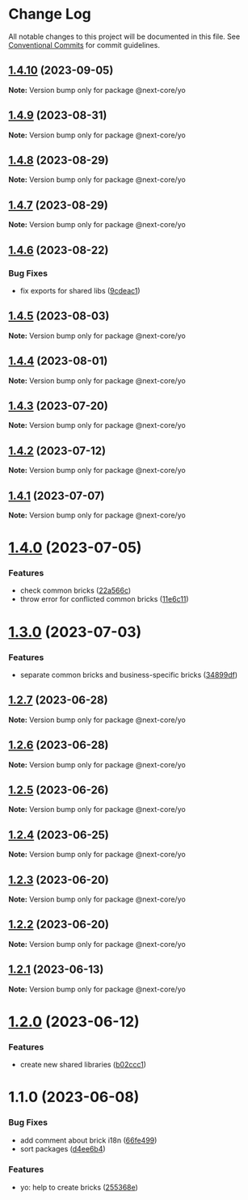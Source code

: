 # Change Log

All notable changes to this project will be documented in this file.
See [Conventional Commits](https://conventionalcommits.org) for commit guidelines.

## [1.4.10](https://github.com/easyops-cn/next-core/compare/@next-core/yo@1.4.9...@next-core/yo@1.4.10) (2023-09-05)

**Note:** Version bump only for package @next-core/yo





## [1.4.9](https://github.com/easyops-cn/next-core/compare/@next-core/yo@1.4.8...@next-core/yo@1.4.9) (2023-08-31)

**Note:** Version bump only for package @next-core/yo





## [1.4.8](https://github.com/easyops-cn/next-core/compare/@next-core/yo@1.4.7...@next-core/yo@1.4.8) (2023-08-29)

**Note:** Version bump only for package @next-core/yo





## [1.4.7](https://github.com/easyops-cn/next-core/compare/@next-core/yo@1.4.6...@next-core/yo@1.4.7) (2023-08-29)

**Note:** Version bump only for package @next-core/yo





## [1.4.6](https://github.com/easyops-cn/next-core/compare/@next-core/yo@1.4.5...@next-core/yo@1.4.6) (2023-08-22)


### Bug Fixes

* fix exports for shared libs ([9cdeac1](https://github.com/easyops-cn/next-core/commit/9cdeac1a383c8e9a4d7a2e30f14ad9d5158eb55d))





## [1.4.5](https://github.com/easyops-cn/next-core/compare/@next-core/yo@1.4.4...@next-core/yo@1.4.5) (2023-08-03)

**Note:** Version bump only for package @next-core/yo





## [1.4.4](https://github.com/easyops-cn/next-core/compare/@next-core/yo@1.4.3...@next-core/yo@1.4.4) (2023-08-01)

**Note:** Version bump only for package @next-core/yo





## [1.4.3](https://github.com/easyops-cn/next-core/compare/@next-core/yo@1.4.2...@next-core/yo@1.4.3) (2023-07-20)

**Note:** Version bump only for package @next-core/yo





## [1.4.2](https://github.com/easyops-cn/next-core/compare/@next-core/yo@1.4.1...@next-core/yo@1.4.2) (2023-07-12)

**Note:** Version bump only for package @next-core/yo





## [1.4.1](https://github.com/easyops-cn/next-core/compare/@next-core/yo@1.4.0...@next-core/yo@1.4.1) (2023-07-07)

**Note:** Version bump only for package @next-core/yo





# [1.4.0](https://github.com/easyops-cn/next-core/compare/@next-core/yo@1.3.0...@next-core/yo@1.4.0) (2023-07-05)


### Features

* check common bricks ([22a566c](https://github.com/easyops-cn/next-core/commit/22a566ce9739b97c3f4d8c25de01c6c0033082b9))
* throw error for conflicted common bricks ([11e6c11](https://github.com/easyops-cn/next-core/commit/11e6c1121ec15541f65f9537d0944c7d05c9399b))





# [1.3.0](https://github.com/easyops-cn/next-core/compare/@next-core/yo@1.2.7...@next-core/yo@1.3.0) (2023-07-03)


### Features

* separate common bricks and business-specific bricks ([34899df](https://github.com/easyops-cn/next-core/commit/34899df770e57f76afaa587b22383f089cd2efd8))





## [1.2.7](https://github.com/easyops-cn/next-core/compare/@next-core/yo@1.2.6...@next-core/yo@1.2.7) (2023-06-28)

**Note:** Version bump only for package @next-core/yo





## [1.2.6](https://github.com/easyops-cn/next-core/compare/@next-core/yo@1.2.5...@next-core/yo@1.2.6) (2023-06-28)

**Note:** Version bump only for package @next-core/yo





## [1.2.5](https://github.com/easyops-cn/next-core/compare/@next-core/yo@1.2.4...@next-core/yo@1.2.5) (2023-06-26)

**Note:** Version bump only for package @next-core/yo





## [1.2.4](https://github.com/easyops-cn/next-core/compare/@next-core/yo@1.2.3...@next-core/yo@1.2.4) (2023-06-25)

**Note:** Version bump only for package @next-core/yo





## [1.2.3](https://github.com/easyops-cn/next-core/compare/@next-core/yo@1.2.2...@next-core/yo@1.2.3) (2023-06-20)

**Note:** Version bump only for package @next-core/yo





## [1.2.2](https://github.com/easyops-cn/next-core/compare/@next-core/yo@1.2.1...@next-core/yo@1.2.2) (2023-06-20)

**Note:** Version bump only for package @next-core/yo





## [1.2.1](https://github.com/easyops-cn/next-core/compare/@next-core/yo@1.2.0...@next-core/yo@1.2.1) (2023-06-13)

**Note:** Version bump only for package @next-core/yo





# [1.2.0](https://github.com/easyops-cn/next-core/compare/@next-core/yo@1.1.0...@next-core/yo@1.2.0) (2023-06-12)


### Features

* create new shared libraries ([b02ccc1](https://github.com/easyops-cn/next-core/commit/b02ccc1da96a9ff07f98b56595d1bcb1724e2b6b))





# 1.1.0 (2023-06-08)


### Bug Fixes

* add comment about brick i18n ([66fe499](https://github.com/easyops-cn/next-core/commit/66fe499d389e7133dc90866fb2ebe49c3d79b10e))
* sort packages ([d4ee6b4](https://github.com/easyops-cn/next-core/commit/d4ee6b4bf66e12de50d0e374ba426f753ae5f785))


### Features

* yo: help to create bricks ([255368e](https://github.com/easyops-cn/next-core/commit/255368e4cd0594f70abebfc1e7a2d82d8dae9c6f))
